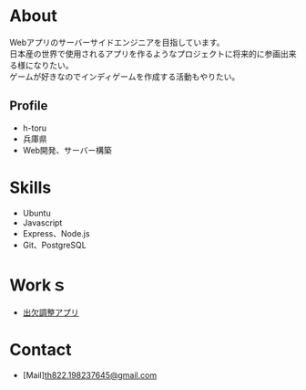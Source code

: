 # About
Webアプリのサーバーサイドエンジニアを目指しています。  
日本産の世界で使用されるアプリを作るようなプロジェクトに将来的に参画出来る様になりたい。  
ゲームが好きなのでインディゲームを作成する活動もやりたい。  

## Profile
- h-toru
- 兵庫県
- Web開発、サーバー構築

# Skills
- Ubuntu
- Javascript
- Express、Node.js
- Git、PostgreSQL

# Workｓ
- [出欠調整アプリ](https://lit-crag-12569.herokuapp.com/)
# Contact
- [Mail]th822.198237645@gmail.com
